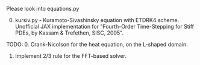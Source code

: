 Please look into equations.py

0. kursiv.py - Kuramoto-Sivashinsky equation with ETDRK4 scheme.
Unofficial JAX implementation for "Fourth-Order Time-Stepping for Stiff PDEs, by Kassam & Trefethen, SISC, 2005".

TODO:
0. Crank-Nicolson for the heat equation, on the L-shaped domain.
1. Implement 2/3 rule for the FFT-based solver.